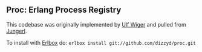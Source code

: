 ## Proc: Erlang Process Registry ##

This codebase was originally implemented by [Ulf Wiger](http://ulf.wiger.net/weblog/) and
pulled from [Jungerl](http://jungerl.sf.net). 

To install with [Erlbox](http://github.com/toland/erlbox) do:
   ``erlbox install git://github.com/dizzyd/proc.git``